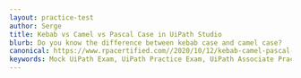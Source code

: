 ```yaml
---
layout: practice-test
author: Serge
title: Kebab vs Camel vs Pascal Case in UiPath Studio
blurb: Do you know the difference between kebab case and camel case?
canonical: https://www.rpacertified.com//2020/10/12/kebab-camel-pascal-case-quiz.html
keywords: Mock UiPath Exam, UiPath Practice Exam, UiPath Associate Practice Test
---
```

<script>
var exam = null;
var questionNumber = 0;

window.addEventListener('load', function () {

 var questionBank = localStorage.getItem("questions");
 //console.log("The size is: " + questionBank.length);
 questionBank = JSON.parse(questionBank);
 questionBank = questionBank.slice(11,16);
 
 try {
  exam = new Exam(questionBank);
  //console.log("Exam created without parsing the exam!");
 }
 catch(err) {
   console.log("Error creating exam! " + err.message);
 }

 displayQuestion(questionNumber);
 initializeQuestionJumper();
 
});
</script>
